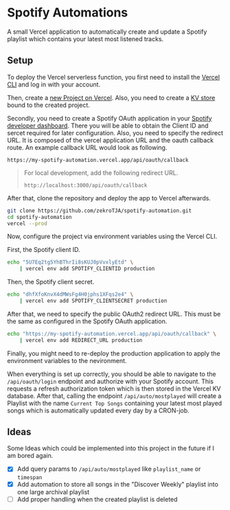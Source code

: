# Spotify Automations

A small Vercel application to automatically create and update a Spotify playlist which contains your latest most listened tracks.

## Setup

To deploy the Vercel serverless function, you first need to install the [Vercel CLI](https://vercel.com/docs/cli) and log in with your account.

Then, create a [new Project on Vercel](https://vercel.com/new). Also, you need to create a [KV store](https://vercel.com/dashboard/stores) bound to the created project.

Secondly, you need to create a Spotify OAuth application in your [Spotify developer dashboard](https://developer.spotify.com/dashboard). There you will be able to obtain the Client ID and sercet required for later configuration. Also, you need to specify the redirect URL. It is composed of the vercel application URL and the oauth callback route. An example callback URL would look as following.
```
https://my-spotify-automation.vercel.app/api/oauth/callback
```

> For local development, add the following redirect URL.
> ```
> http://localhost:3000/api/oauth/callback
> ```

After that, clone the repository and deploy the app to Vercel afterwards.

```bash
git clone https://github.com/zekroTJA/spotify-automation.git
cd spotify-automation
vercel --prod
```

Now, configure the project via environment variables using the Vercel CLI.

First, the Spotify client ID.
```bash
echo "5U7Eq2tg5YhBThrIi8sKUJ0pVvxlyEtd" \
    | vercel env add SPOTIFY_CLIENTID production
```

Then, the Spotify client secret.
```bash
echo "dhfXfoKnvX4dMWsFg4H0jphs1XFqs2e4" \
    | vercel env add SPOTIFY_CLIENTSECRET production
```

After that, we need to specify the public OAuth2 redirect URL. This must be the same as configured in the Spotify OAuth application.
```bash
echo "https://my-spotify-automation.vercel.app/api/oauth/callback" \
    | vercel env add REDIRECT_URL production
```

Finally, you might need to re-deploy the production application to apply the environment variables to the nevironment.

When everything is set up correctly, you should be able to navigate to the `/api/oauth/login` endpoint and authorize with your Spotify account. This requests a refresh authorization token which is then stored in the Vercel KV database. After that, calling the endpoint `/api/auto/mostplayed` will create a Playlist with the name `Current Top Songs` containing your latest most played songs which is automatically updated every day by a CRON-job.

## Ideas

Some Ideas which could be implemented into this project in the future if I am bored again.

- [x] Add query params to `/api/auto/mostplayed` like `playlist_name` or `timespan`
- [x] Add automation to store all songs in the "Discover Weekly" playlist into one large archival playlist
- [ ] Add proper handling when the created playlist is deleted